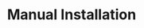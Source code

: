 ---
sidebar_position: 2
title: "Manual Installation"
sidebar_label: "Manual Installation"
description: "Perform custom Alpine Linux installation - manual system setup, custom configuration, advanced installation options, and tailored system deployment."
keywords:
  - "alpine manual installation"
  - "custom installation"
  - "manual setup"
  - "advanced installation"
  - "custom configuration"
tags:
  - alpine
  - manual-installation
  - custom-installation
  - advanced-setup
  - configuration
slug: /linux/alpine/installation/installation-guide/manual-installation
---